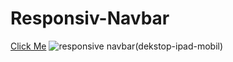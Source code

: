 # Responsiv-Navbar
[Click Me](https://kaplanh.github.io/Responsiv-Navbar-2/)
![responsive navbar(dekstop-ipad-mobil)](https://github.com/kaplanh/Responsiv-Navbar-2/assets/101884444/1ee53383-f2a6-48e9-aa28-42f2d9386473)
